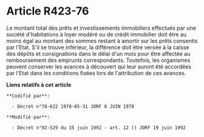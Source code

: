 # Article R423-76

Le montant total des prêts et investissements immobiliers effectués par une société d'habitations à loyer modéré ou de crédit
immobilier doit être au moins égal au montant des sommes restant à amortir sur les prêts consentis par l'Etat. S'il se trouve
inférieur, la différence doit être versée à la caisse des dépôts et consignations dans le délai d'un mois pour être affectée
au remboursement des emprunts correspondants. Toutefois, les organismes peuvent conserver les avances à découvert qui leur
auront été accordées par l'Etat dans les conditions fixées lors de l'attribution de ces avances.

**Liens relatifs à cet article**

	**Codifié par**:

	  - Décret n°78-622 1978-05-31 JORF 8 JUIN 1978

	**Modifié par**:

	  - Décret n°92-529 du 15 juin 1992 - art. 12 () JORF 19 juin 1992
